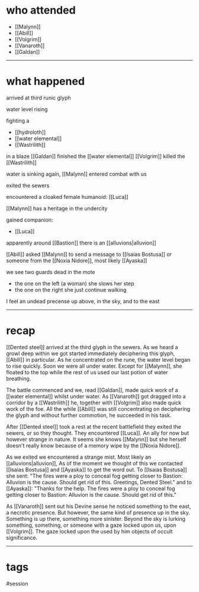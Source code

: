 # who attended

- [[Malynn]]
- [[Abill]]
- [[Volgrim]]
- [[Vanaroth]]
- [[Galdan]]

---
# what happened

arrived at third runic glyph

water level rising

fighting a 
- [[hydroloth]]
- [[water elemental]]
- [[Wastrilith]]

in a blaze [[Galdan]] finished the [[water elemental]]
[[Volgrim]] killed the [[Wastrilith]]

water is sinking again, [[Malynn]] entered combat with us

exited the sewers

encountered a cloaked female humanoid: [[Luca]]

[[Malynn]] has a heritage in the undercity

gained companion:
- [[Luca]]

apparently around [[Bastion]] there is an [[alluvions|alluvion]] 

[[Abill]] asked [[Malynn]] to send a message to [[Isaias Bostusa]] or someone from the [[Noxia Nidore]], most likely [[Ayaska]]

we see two guards dead in the mote
- the one on the left (a woman) she slows her step
- the one on the right she just continue walking

I feel an undead precense up above, in the sky, and to the east 

---
# recap

[[Dented steel]] arrived at the third glyph in the sewers. As we heard a growl deep within we got started immediately deciphering this glyph, [[Abill]] in particular. As he concentrated on the rune, the water level began to rise quickly. Soon we were all under water. Except for [[Malynn]], she floated to the top while the rest of us used our last potion of water breathing. 

The battle commenced and we, read [[Galdan]], made quick work of a [[water elemental]] whilst under water. As [[Vanaroth]] got dragged into a corridor by a [[Wastrilith]] he, together with [[Volgrim]] also made quick work of the foe. All the while [[Abill]] was still concentrating on  deciphering the glyph and without further commotion, he succeeded in his task.

After [[Dented steel]] took a rest at the recent battlefield they exited the sewers, or so they thought. They encountered [[Luca]]. An ally for now but however strange in nature. It seems she knows [[Malynn]] but she herself doesn't really know because of a memory wipe by the [[Noxia Nidore]]. 

As we exited we encountered a strange mist. Most likely an [[alluvions|alluvion]], As of the moment we thought of this we contacted [[Isaias Bostusa]] and [[Ayaska]] to get the word out. To [[Isaias Bostusa]] she sent: "The fires were a ploy to conceal fog getting closer to Bastion: Alluvion is the cause. Should get rid of this. Greetings, Dented Steel." and to [[Ayaska]]: "Thanks for the help. The fires were a ploy to conceal fog getting closer to Bastion: Alluvion is the cause. Should get rid of this."

As [[Vanaroth]] sent out his Devine sense he noticed something to the east, a necrotic presence. But however, the same kind of presence up in the sky. Something is up there, something more sinister. Beyond the sky is lurking something, something, or someone with a gaze locked upon us, upon [[Volgrim]]. The gaze locked upon the used by him objects of occult significance. 

---
# tags

#session